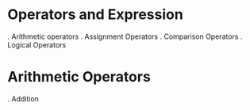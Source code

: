 # Operators and Expression

. Arithmetic operators
. Assignment Operators
. Comparison Operators
. Logical Operators 

# Arithmetic Operators

. Addition

